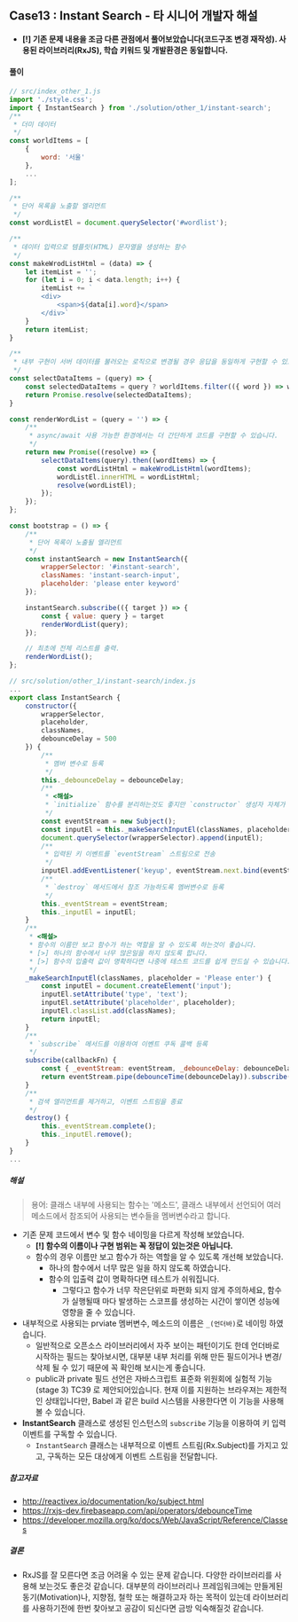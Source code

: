 ## Case13 : Instant Search - 타 시니어 개발자 해설

- **[!] 기존 문제 내용을 조금 다른 관점에서 풀어보았습니다(코드구조 변경 재작성). 사용된 라이브러리(RxJS), 학습 키워드 및 개발환경은 동일합니다.**

#### 풀이
```js
// src/index_other_1.js
import './style.css';
import { InstantSearch } from './solution/other_1/instant-search';
/**
 * 더미 데이터
 */
const worldItems = [
    {
        word: '서울'
    },
    ...
];

/**
 * 단어 목록을 노출할 엘리먼트
 */
const wordListEl = document.querySelector('#wordlist');

/**
 * 데이터 입력으로 템플릿(HTML) 문자열을 생성하는 함수
 */
const makeWrodListHtml = (data) => {
    let itemList = '';
    for (let i = 0; i < data.length; i++) {
        itemList += `
        <div>
            <span>${data[i].word}</span>
        </div>`
    }
    return itemList;
}

/**
 * 내부 구현이 서버 데이터를 불러오는 로직으로 변경될 경우 응답을 동일하게 구현할 수 있도록 비동기 응답 구현
 */
const selectDataItems = (query) => {
    const selectedDataItems = query ? worldItems.filter(({ word }) => word.startsWith(query)) : worldItems
    return Promise.resolve(selectedDataItems);
}

const renderWordList = (query = '') => {
    /**
     * async/await 사용 가능한 환경에서는 더 간단하게 코드를 구현할 수 있습니다.
     */
    return new Promise((resolve) => {
        selectDataItems(query).then((wordItems) => {
            const wordListHtml = makeWrodListHtml(wordItems);
            wordListEl.innerHTML = wordListHtml;
            resolve(wordListEl);
        });
    });
};

const bootstrap = () => {
    /**
     * 단어 목록이 노출될 엘리먼트
     */
    const instantSearch = new InstantSearch({
        wrapperSelector: '#instant-search',
        classNames: 'instant-search-input',
        placeholder: 'please enter keyword'
    });

    instantSearch.subscribe(({ target }) => {
        const { value: query } = target
        renderWordList(query);
    });

    // 최초에 전체 리스트를 출력.
    renderWordList();
};

// src/solution/other_1/instant-search/index.js
...
export class InstantSearch {
    constructor({
        wrapperSelector,
        placeholder,
        classNames,
        debounceDelay = 500
    }) {
        /**
         * 멤버 변수로 등록
         */
        this._debounceDelay = debounceDelay;
        /**
         * <해설>
         * `initialize` 함수를 분리하는것도 좋지만 `constructor` 생성자 자체가 그 역할을 하기 때문에 따로 분리하지 않았습니다.
         */
        const eventStream = new Subject();
        const inputEl = this._makeSearchInputEl(classNames, placeholder);
        document.querySelector(wrapperSelector).append(inputEl);
        /**
         * 입력된 키 이벤트를 `eventStream` 스트림으로 전송
         */
        inputEl.addEventListener('keyup', eventStream.next.bind(eventStream));
        /**
         * `destroy` 메서드에서 참조 가능하도록 멤버변수로 등록
         */
        this._eventStream = eventStream;
        this._inputEl = inputEl;
    }
    /**
     * <해설>
     * 함수의 이름만 보고 함수가 하는 역할을 알 수 있도록 하는것이 좋습니다.
     * [>] 하나의 함수에서 너무 많은일을 하지 않도록 합니다.
     * [>] 함수의 입출력 값이 명확하다면 나중에 테스트 코드를 쉽게 만드실 수 있습니다.
     */
    _makeSearchInputEl(classNames, placeholder = 'Please enter') {
        const inputEl = document.createElement('input');
        inputEl.setAttribute('type', 'text');
        inputEl.setAttribute('placeholder', placeholder);
        inputEl.classList.add(classNames);
        return inputEl;
    }
    /**
     * `subscribe` 메서드를 이용하여 이벤트 쿠독 콜백 등록
     */
    subscribe(callbackFn) {
        const { _eventStream: eventStream, _debounceDelay: debounceDelay } = this;
        return eventStream.pipe(debounceTime(debounceDelay)).subscribe(callbackFn);
    }
    /**
     * 검색 엘리먼트를 제거하고, 이벤트 스트림을 종료
     */
    destroy() {
        this._eventStream.complete();
        this._inputEl.remove();
    }
}
...
```
##### 해설
> 용어: 클래스 내부에 사용되는 함수는 '메소드', 클래스 내부에서 선언되어 여러 메소드에서 참조되어 사용되는 변수들을 멤버변수라고 합니다.
- 기존 문제 코드에서 변수 및 함수 네이밍을 다르게 작성해 보았습니다.
  - **[!] 함수의 이름이나 구현 범위는 꼭 정답이 있는것은 아닙니다.**
  - 함수의 경우 이름만 보고 함수가 하는 역할을 알 수 있도록 개선해 보았습니다.
    - 하나의 함수에서 너무 많은 일을 하지 않도록 하였습니다.
    - 함수의 입출력 값이 명확하다면 테스트가 쉬워집니다.
      - 그렇다고 함수가 너무 작은단위로 파편화 되지 않게 주의하세요, 함수가 실행될때 마다 발생하는 스코프를 생성하는 시간이 쌓이면 성능에 영향을 줄 수 있습니다.
- 내부적으로 사용되는 prviate 멤버변수, 메소드의 이름은  `_(언더바)`로 네이밍 하였습니다.
  - 일반적으로 오픈소스 라이브러리에서 자주 보이는 패턴이기도 한데 언더바로 시작하는 필드는 찾아보시면, 대부분 내부 처리를 위해 만든 필드이거나 변경/삭제 될 수 있기 때문에 꼭 확인해 보시는게 좋습니다.
  - public과  private 필드 선언은 자바스크립트 표준화 위원회에 실험적 기능 (stage 3)  TC39 로 제안되어있습니다. 현재 이를 지원하는 브라우져는 제한적인 상태입니다만, Babel 과 같은 build 시스템을 사용한다면 이 기능을 사용해볼 수 있습니다.
- **InstantSearch** 클래스로 생성된 인스턴스의 `subscribe` 기능을 이용하여 키 입력 이벤트를 구독할 수 있습니다.
  - `InstantSearch` 클래스는 내부적으로 이벤트 스트림(Rx.Subject)를 가지고 있고, 구독하는 모든 대상에게 이벤트 스트림을 전달합니다.

##### 참고자료
- http://reactivex.io/documentation/ko/subject.html
- https://rxjs-dev.firebaseapp.com/api/operators/debounceTime
- https://developer.mozilla.org/ko/docs/Web/JavaScript/Reference/Classes

##### 결론
- RxJS를 잘 모른다면 조금 어려울 수 있는 문제 같습니다. 다양한 라이브러리를 사용해 보는것도 좋은것 같습니다. 대부분의 라이브러리나 프레임워크에는 만들게된 동기(Motivation)나, 지향점, 철학 또는 해결하고자 하는 목적이 있는데 라이브러리를 사용하기전에 한번 찾아보고 공감이 되신다면 금방 익숙해질것 같습니다.